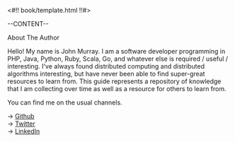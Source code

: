 <#!! book/template.html !!#>

--CONTENT--

<div class="chapter-title">About The Author</div>

Hello! My name is John Murray. I am a software developer programming in PHP, Java,
Python, Ruby, Scala, Go, and whatever else is required / useful / interesting. I've
always found distributed computing and distributed algorithms interesting, but have
never been able to find super-great resources to learn from. This guide represents a
repository of knowledge that I am collecting over time as well as a resource for others
to learn from.

You can find me on the usual channels.

&rarr; [Github][gh]   <br />
&rarr; [Twitter][tw]  <br />
&rarr; [LinkedIn][li] <br />



  [gh]: http://github.com/JohnMurray
  [tw]: https://twitter.com/johnmurray_io
  [li]: https://www.linkedin.com/in/john-murray-80aa8622
